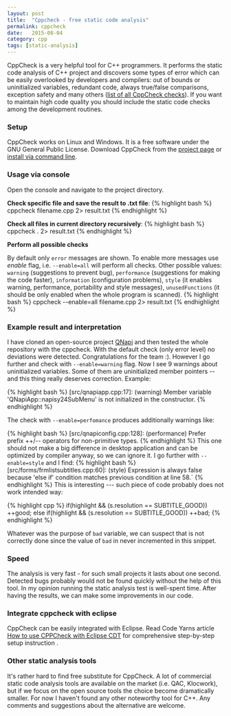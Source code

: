 ```yaml
---
layout: post
title:  "Cppcheck - free static code analysis"
permalink: cppcheck
date:   2015-08-04
category: cpp
tags: [static-analysis]
---
```


CppCheck is a very helpful tool for C++ programmers. It performs the static code analysis of C++ project and discovers some types of error which can be easily overlooked by developers and compilers: out of bounds or uninitialized variables, redundant code, always true/false comparisons, exception safety and many others (<a href="http://sourceforge.net/p/cppcheck/wiki/ListOfChecks">list of all CppCheck checks</a>). If you want to maintain high code quality you should include the static code checks among the development routines.

### Setup
CppCheck works on Linux and Windows. It is a free software under the GNU General Public License.
Download CppCheck from the <a href="http://sourceforge.net/projects/cppcheck/">project page</a> or <a href="http://installion.co.uk/ubuntu/precise/universe/c/cppcheck/install/index.html">install via command line</a>.

### Usage via console
Open the console and navigate to the project directory.
   
**Check specific file and save the result to .txt file**:
{% highlight bash %}
cppcheck filename.cpp 2> result.txt
{% endhighlight %}

**Check all files in current directory recursively**: 
{% highlight bash %}
cppcheck . 2> result.txt
{% endhighlight %}

**Perform all possible checks**

By default only `error` messages are shown. To enable more messages use <em>enable</em> flag, i.e. `--enable=all` will perform all checks. Other possible values: `warning` (suggestions to prevent bug), `performance` (suggestions for making the code faster), `information` (configuration problems), `style` (it enables warning, performance, portability and style messages), `unusedFunctions` (it should be only enabled when the whole program is scanned). 
{% highlight bash %}
cppcheck --enable=all filename.cpp 2> result.txt
{% endhighlight %}

### Example result and interpretation
I have cloned an open-source project <a href="https://github.com/QNapi/qnapi">QNapi</a> and then tested the whole repository with the cppcheck. With the default check (only error level) no deviations were detected. Congratulations for the team :). However I go further and check with `--enable=warning` flag. Now I see 9 warnings about uninitialized variables. Some of them are uninitialized member pointers -- and this thing really deserves correction. Example:

{% highlight bash %}
[src/qnapiapp.cpp:17]: (warning) Member variable 
'QNapiApp::napisy24SubMenu' is not initialized in the constructor.
{% endhighlight %}

The check with `--enable=perfomance` produces additionally warnings like:

{% highlight bash %}
[src/qnapiconfig.cpp:128]: (performance) Prefer prefix ++/-- 
operators for non-primitive types.
{% endhighlight %}
This one should not make a big difference in desktop application and can be optimized by compiler anyway, so we can ignore it. I go further with `--enable=style` and I find:
{% highlight bash %}
[src/forms/frmlistsubtitles.cpp:60]: (style) Expression is 
always false because 'else if' condition matches previous 
condition at line 58.`
{% endhighlight %}
This is interesting --- such piece of code probably does not work intended way:

{% highlight cpp %}
if(highlight && (s.resolution == SUBTITLE_GOOD))
   ++good;
else if(highlight && (s.resolution == SUBTITLE_GOOD))
   ++bad;
{% endhighlight %}

Whatever was the purpose of `bad` variable, we can suspect that is not correctly done since the value of `bad` in never incremented in this snippet.

### Speed
The analysis is very fast - for such small projects it lasts about one second. Detected bugs probably would not be found quickly without the help of this tool. In my opinion running the static analysis test is well-spent time. After having the results, we can make some improvements in our code.

### Integrate cppcheck with eclipse
CppCheck can be easily integrated with Eclipse. Read Code Yarns article <a href="http://codeyarns.com/2015/06/11/how-to-use-cppcheck-with-eclipse-cdt/" target="_blank">How to use CPPCheck with Eclipse CDT</a> for comprehensive step-by-step setup instruction .

### Other static analysis tools
It's rather hard to find free substitute for CppCheck. A lot of commercial static code analysis tools are available on the market (i.e. QAC, Klocwork), but if we focus on the open source tools the choice become dramatically smaller. For now I haven't found any other noteworthy tool for C++. Any comments and suggestions about the alternative are welcome.